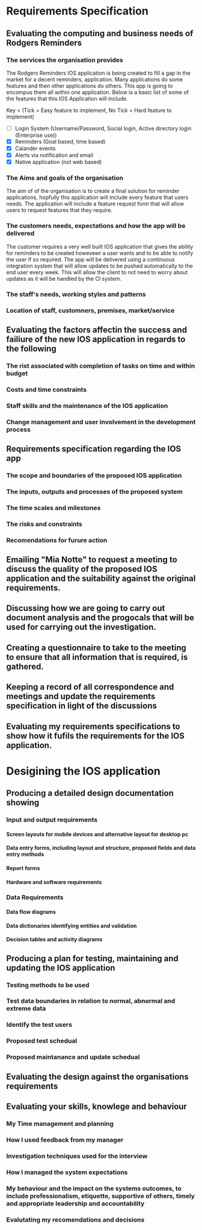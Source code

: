# Requirements Specification

## Evaluating the computing and business needs of Rodgers Reminders

### The services the organisation provides
The Rodgers Reminders IOS application is being created to fill a gap in the market for a decent reminders, application. Many applications do some features and then other applications do others. This app is going to encompus them all within one application. Below is a basic list of some of the features that this IOS Application will include.

Key = (Tick = Easy feature to implement, No Tick = Hard feature to implement)
- [ ] Login System (Username/Password, Social login, Active directory login (Enterprise use))
- [x] Reminders (Goal based, time based)
- [x] Calander events
- [X] Alerts via notification and email
- [X] Native application (not web based)

### The Aims and goals of the organisation
The aim of of the organisation is to create a final solution for reminder applications, hopfully this application will include every feature that users needs. The application will include a feature request form that will allow users to request features that they require.

### The customers needs, expectations and how the app will be delivered
The customer requires a very well built IOS application that gives the ability for reminders to be created howevewr a user wants and to be able to notify the user if so required. The app will be delivered using a continuous integration system that will allow updates to be pushed automatically to the end user every week. This will allow the client to not need to worry about updates as it will be handled by the CI system.

### The staff's needs, working styles and patterns

### Location of staff, customners, premises, market/service

## Evaluating the factors affectin the success and failiure of the new IOS application in regards to the following

### The rist associated with completion of tasks on time and within budget

### Costs and time constraints

### Staff skills and the maintenance of the IOS application

### Change management and user involvement in the development process

## Requirements specification regarding the IOS app

### The scope and boundaries of the proposed IOS application

### The inputs, outputs and processes of the proposed system

### The time scales and milestones

### The risks and constraints

### Recomendations for furure action

## Emailing "Mia Notte" to request a meeting to discuss the quality of the proposed IOS application and the suitability against the original requirements.

## Discussing how we are going to carry out document analysis and the progocals that will be used for carrying out the investigation.

## Creating a questionnaire to take to the meeting to ensure that all information that is required, is gathered.

## Keeping a record of all correspondence and meetings and update the requirements specification in light of the discussions

## Evaluating my requirements specifications to show how it fufils the requirements for the IOS application.

# Desigining the IOS application

## Producing a detailed design documentation  showing

### Input and output requirements

#### Screen layouts for mobile devices and alternative layout for desktop pc

#### Data entry forms, including layout and structure, proposed fields and data entry methods

#### Report forms

#### Hardware and software requirements

### Data Requirements

#### Data flow diagrams

#### Data dictionaries identifying entities and validation

#### Decision tables and activity diagrams

## Producing a plan for testing, maintaining and updating the IOS application

### Testing methods to be used

### Test data boundaries in relation to normal, abnormal and extreme data

### Identify the test users

### Proposed test schedual

### Proposed maintanance and update schedual

## Evaluating the design against the organisations requirements

## Evaluating your skills, knowlege and behaviour

### My Time management and planning

### How I used feedback from my manager

### Investigation techniques used for the interview

### How I managed the system expectations

### My behaviour and the impact on the systems outcomes, to include professionalism, etiquette, supportive of others, timely and appropriate leadership and accountability

### Evalutating my recomendations and decisions 
